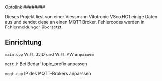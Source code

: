 Optolink
########

Dieses Projekt liest von einer Viessmann Vitotronic VScotHO1 einige Daten aus und sendet diese an einen MQTT Broker.
Fehlercodes werden in Fehlermeldungen übersetzt.


Einrichtung
-----------
`main.cpp`
WIFI_SSID und WIFI_PW anpassen

`mqtt.h`
Bei Bedarf topic_prefix anpassen

`mqqt.cpp`
IP des MQTT-Brokers anpasssen
